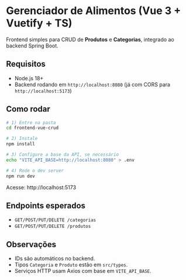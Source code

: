 # Gerenciador de Alimentos (Vue 3 + Vuetify + TS)

Frontend simples para CRUD de **Produtos** e **Categorias**, integrado ao backend Spring Boot.

## Requisitos
- Node.js 18+
- Backend rodando em `http://localhost:8080` (já com CORS para `http://localhost:5173`)

## Como rodar
```bash
# 1) Entre na pasta
cd frontend-vue-crud

# 2) Instale
npm install

# 3) Configure a base da API, se necessário
echo "VITE_API_BASE=http://localhost:8080" > .env

# 4) Rode o dev server
npm run dev
```

Acesse: http://localhost:5173

## Endpoints esperados
- `GET/POST/PUT/DELETE /categorias`
- `GET/POST/PUT/DELETE /produtos`

## Observações
- IDs são automáticos no backend.
- Tipos `Categoria` e `Produto` estão em `src/types`.
- Serviços HTTP usam Axios com base em `VITE_API_BASE`.